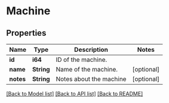 # Machine

## Properties
Name | Type | Description | Notes
------------ | ------------- | ------------- | -------------
**id** | **i64** | ID of the machine. | 
**name** | **String** | Name of the machine. | [optional] 
**notes** | **String** | Notes about the machine | [optional] 

[[Back to Model list]](../README.md#documentation-for-models) [[Back to API list]](../README.md#documentation-for-api-endpoints) [[Back to README]](../README.md)


